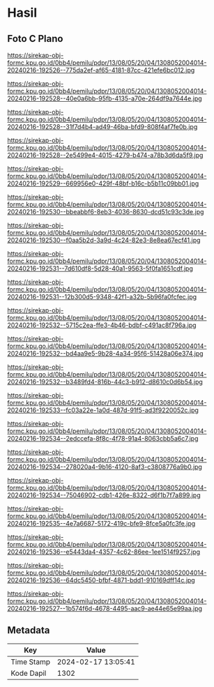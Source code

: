 # Hasil

## Foto C Plano

https://sirekap-obj-formc.kpu.go.id/0bb4/pemilu/pdpr/13/08/05/20/04/1308052004014-20240216-192526--775da2ef-af65-4181-87cc-421efe6bc012.jpg

https://sirekap-obj-formc.kpu.go.id/0bb4/pemilu/pdpr/13/08/05/20/04/1308052004014-20240216-192528--40e0a6bb-95fb-4135-a70e-264df9a7644e.jpg

https://sirekap-obj-formc.kpu.go.id/0bb4/pemilu/pdpr/13/08/05/20/04/1308052004014-20240216-192528--31f7d4b4-ad49-46ba-bfd9-808f4af7fe0b.jpg

https://sirekap-obj-formc.kpu.go.id/0bb4/pemilu/pdpr/13/08/05/20/04/1308052004014-20240216-192528--2e5499e4-4015-4279-b474-a78b3d6da5f9.jpg

https://sirekap-obj-formc.kpu.go.id/0bb4/pemilu/pdpr/13/08/05/20/04/1308052004014-20240216-192529--669956e0-429f-48bf-b16c-b5b11c09bb01.jpg

https://sirekap-obj-formc.kpu.go.id/0bb4/pemilu/pdpr/13/08/05/20/04/1308052004014-20240216-192530--bbeabbf6-8eb3-4036-8630-dcd51c93c3de.jpg

https://sirekap-obj-formc.kpu.go.id/0bb4/pemilu/pdpr/13/08/05/20/04/1308052004014-20240216-192530--f0aa5b2d-3a9d-4c24-82e3-8e8ea67ecf41.jpg

https://sirekap-obj-formc.kpu.go.id/0bb4/pemilu/pdpr/13/08/05/20/04/1308052004014-20240216-192531--7d610df8-5d28-40a1-9563-5f0fa1651cdf.jpg

https://sirekap-obj-formc.kpu.go.id/0bb4/pemilu/pdpr/13/08/05/20/04/1308052004014-20240216-192531--12b300d5-9348-42f1-a32b-5b96fa0fcfec.jpg

https://sirekap-obj-formc.kpu.go.id/0bb4/pemilu/pdpr/13/08/05/20/04/1308052004014-20240216-192532--5715c2ea-ffe3-4b46-bdbf-c491ac8f796a.jpg

https://sirekap-obj-formc.kpu.go.id/0bb4/pemilu/pdpr/13/08/05/20/04/1308052004014-20240216-192532--bd4aa9e5-9b28-4a34-95f6-51428a06e374.jpg

https://sirekap-obj-formc.kpu.go.id/0bb4/pemilu/pdpr/13/08/05/20/04/1308052004014-20240216-192532--b3489fd4-816b-44c3-b912-d8610c0d6b54.jpg

https://sirekap-obj-formc.kpu.go.id/0bb4/pemilu/pdpr/13/08/05/20/04/1308052004014-20240216-192533--fc03a22e-1a0d-487d-91f5-ad3f9220052c.jpg

https://sirekap-obj-formc.kpu.go.id/0bb4/pemilu/pdpr/13/08/05/20/04/1308052004014-20240216-192534--2edccefa-8f8c-4f78-91a4-8063cbb5a6c7.jpg

https://sirekap-obj-formc.kpu.go.id/0bb4/pemilu/pdpr/13/08/05/20/04/1308052004014-20240216-192534--278020a4-9b16-4120-8af3-c3808776a9b0.jpg

https://sirekap-obj-formc.kpu.go.id/0bb4/pemilu/pdpr/13/08/05/20/04/1308052004014-20240216-192534--75046902-cdb1-426e-8322-d6f1b7f7a899.jpg

https://sirekap-obj-formc.kpu.go.id/0bb4/pemilu/pdpr/13/08/05/20/04/1308052004014-20240216-192535--4e7a6687-5172-419c-bfe9-8fce5a0fc3fe.jpg

https://sirekap-obj-formc.kpu.go.id/0bb4/pemilu/pdpr/13/08/05/20/04/1308052004014-20240216-192536--e5443da4-4357-4c62-86ee-1ee1514f9257.jpg

https://sirekap-obj-formc.kpu.go.id/0bb4/pemilu/pdpr/13/08/05/20/04/1308052004014-20240216-192536--64dc5450-bfbf-4871-bdd1-910169dff14c.jpg

https://sirekap-obj-formc.kpu.go.id/0bb4/pemilu/pdpr/13/08/05/20/04/1308052004014-20240216-192527--1b574f6d-4678-4495-aac9-ae44e65e99aa.jpg


## Metadata

| Key        | Value               |
| ---------- | ------------------- |
| Time Stamp | 2024-02-17 13:05:41 |
| Kode Dapil | 1302                |



